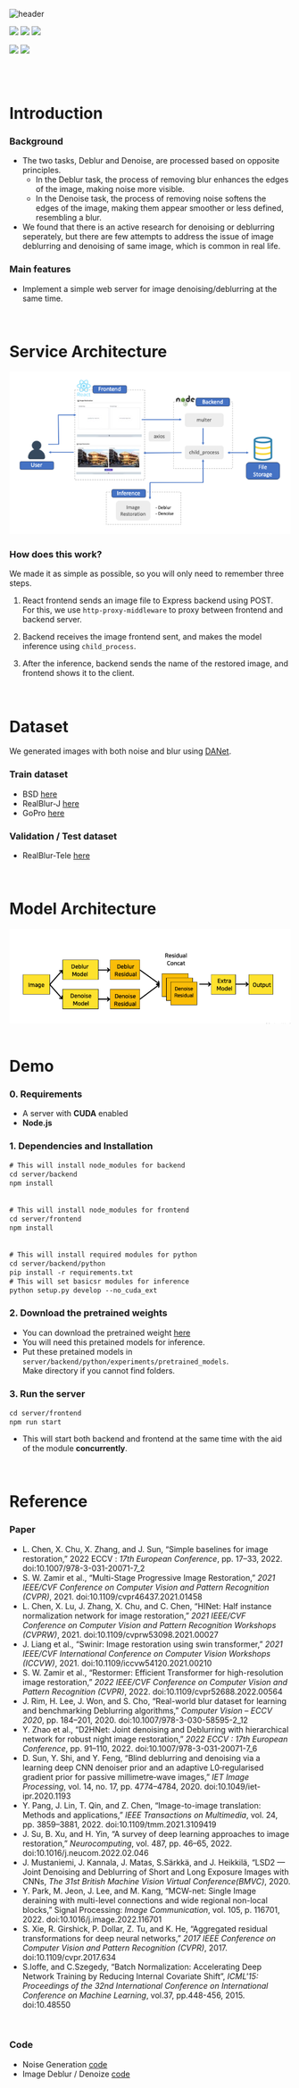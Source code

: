 ![header](https://capsule-render.vercel.app/api?type=soft&color=0:e66465,100:9198e5&height=120&section=header&text=Image%20Restoration&fontSize=50&animation=fadeIn&fontColor=ffffff)

<img src="https://img.shields.io/badge/PyTorch-EE4C2C?style=flat&logo=react&logoColor=white"/> <img src="https://img.shields.io/badge/React-61DAFB?style=flat&logo=react&logoColor=black"/> <img src="https://img.shields.io/badge/NodeJS-339933?style=flat&logo=nodedotjs&logoColor=white"/>

<img src="https://img.shields.io/badge/Python-3776AB?style=flat&logo=python&logoColor=white"/> <img src="https://img.shields.io/badge/Javascript-F7DF1E?style=flat&logo=javascript&logoColor=black"/>

<br>
<br>

# Introduction

### Background

- The two tasks, Deblur and Denoise, are processed based on opposite principles.
  - In the Deblur task, the process of removing blur enhances the edges of the image, making noise more visible.
  - In the Denoise task, the process of removing noise softens the edges of the image, making them appear smoother or less defined, resembling a blur.
- We found that there is an active research for denoising or deblurring seperately, but there are few attempts to address the issue of image deblurring and denoising of same image, which is common in real life.

### Main features

- Implement a simple web server for image denoising/deblurring at the same time.

<br>

# Service Architecture

<img src="./docs/service_arch.png" alt="Service Architecture">

### How does this work?

We made it as simple as possible, so you will only need to remember three steps.

1. React frontend sends an image file to Express backend using POST.\
   For this, we use `http-proxy-middleware` to proxy between frontend and backend server.

2. Backend receives the image frontend sent, and makes the model inference using `child_process`.

3. After the inference, backend sends the name of the restored image, and frontend shows it to the client.

<br>

# Dataset

We generated images with both noise and blur using [DANet](https://github.com/zsyOAOA/DANet).

### Train dataset

- BSD [here](https://www2.eecs.berkeley.edu/Research/Projects/CS/vision/bsds/)
- RealBlur-J [here](https://cg.postech.ac.kr/research/realblur/)
- GoPro [here](https://seungjunnah.github.io/Datasets/gopro.html)

### Validation / Test dataset

- RealBlur-Tele [here](https://cg.postech.ac.kr/research/realblur/)

<br>

# Model Architecture

<img src="./docs/model_arch.png" alt="Model Architecture">
<br>
<br>

# Demo

### 0. Requirements

- A server with **CUDA** enabled
- **Node.js**

### 1. Dependencies and Installation

```
# This will install node_modules for backend
cd server/backend
npm install


# This will install node_modules for frontend
cd server/frontend
npm install


# This will install required modules for python
cd server/backend/python
pip install -r requirements.txt
# This will set basicsr modules for inference
python setup.py develop --no_cuda_ext
```

### 2. Download the pretrained weights

- You can download the pretrained weight [here](https://drive.google.com/drive/folders/1vioBTsrzYxiXOEdy4NwGCzUH--Hrn6Eg)
- You will need this pretained models for inference.
- Put these pretained models in `server/backend/python/experiments/pretrained_models`.<br>
  Make directory if you cannot find folders.

### 3. Run the server

```
cd server/frontend
npm run start
```

- This will start both backend and frontend at the same time with the aid of the module
  **concurrently**.

<br>

# Reference

### Paper

- L. Chen, X. Chu, X. Zhang, and J. Sun, “Simple baselines for image restoration,” 2022 ECCV : <i>17th European Conference</i>, pp. 17–33, 2022. doi:10.1007/978-3-031-20071-7_2
- S. W. Zamir et al., “Multi-Stage Progressive Image Restoration,” <i>2021 IEEE/CVF Conference on Computer Vision and Pattern Recognition (CVPR)</i>, 2021. doi:10.1109/cvpr46437.2021.01458
- L. Chen, X. Lu, J. Zhang, X. Chu, and C. Chen, “HINet: Half instance normalization network for image restoration,” <i>2021 IEEE/CVF Conference on Computer Vision and Pattern Recognition Workshops (CVPRW)</i>, 2021. doi:10.1109/cvprw53098.2021.00027
- J. Liang et al., “Swinir: Image restoration using swin transformer,” <i>2021 IEEE/CVF International Conference on Computer Vision Workshops (ICCVW)</i>, 2021. doi:10.1109/iccvw54120.2021.00210
- S. W. Zamir et al., “Restormer: Efficient Transformer for high-resolution image restoration,” <i>2022 IEEE/CVF Conference on Computer Vision and Pattern Recognition (CVPR)</i>, 2022. doi:10.1109/cvpr52688.2022.00564
- J. Rim, H. Lee, J. Won, and S. Cho, “Real-world blur dataset for learning and benchmarking Deblurring algorithms,” <i>Computer Vision – ECCV 2020</i>, pp. 184–201, 2020. doi:10.1007/978-3-030-58595-2_12
- Y. Zhao et al., “D2HNet: Joint denoising and Deblurring with hierarchical network for robust night image restoration,” <i>2022 ECCV : 17th European Conference</i>, pp. 91–110, 2022. doi:10.1007/978-3-031-20071-7_6
- D. Sun, Y. Shi, and Y. Feng, “Blind deblurring and denoising via a learning deep CNN denoiser prior and an adaptive L0‐regularised gradient prior for passive millimetre‐wave images,” <i>IET Image Processing</i>, vol. 14, no. 17, pp. 4774–4784, 2020. doi:10.1049/iet-ipr.2020.1193
- Y. Pang, J. Lin, T. Qin, and Z. Chen, “Image-to-image translation: Methods and applications,” <i>IEEE Transactions on Multimedia</i>, vol. 24, pp. 3859–3881, 2022. doi:10.1109/tmm.2021.3109419
- J. Su, B. Xu, and H. Yin, “A survey of deep learning approaches to image restoration,” <i>Neurocomputing</i>, vol. 487, pp. 46–65, 2022. doi:10.1016/j.neucom.2022.02.046
- J. Mustaniemi, J. Kannala, J. Matas, S.Särkkä, and J. Heikkilä, “LSD2 — Joint Denoising and Deblurring of Short and Long Exposure Images with CNNs, <i>The 31st British Machine Vision Virtual Conference(BMVC)</i>, 2020.
- Y. Park, M. Jeon, J. Lee, and M. Kang, “MCW-net: Single Image deraining with multi-level connections and wide regional non-local blocks,” Signal Processing: <i>Image Communication</i>, vol. 105, p. 116701, 2022. doi:10.1016/j.image.2022.116701
- S. Xie, R. Girshick, P. Dollar, Z. Tu, and K. He, “Aggregated residual transformations for deep neural networks,” <i>2017 IEEE Conference on Computer Vision and Pattern Recognition (CVPR)</i>, 2017. doi:10.1109/cvpr.2017.634
- S.loffe, and C.Szegedy, “Batch Normalization: Accelerating Deep Network Training by Reducing Internal Covariate Shift”, <i>ICML'15: Proceedings of the 32nd International Conference on International Conference on Machine Learning</i>, vol.37, pp.448-456, 2015. doi:10.48550

<br>

### Code

- Noise Generation [code](https://github.com/zsyOAOA/DANet)
- Image Deblur / Denoize [code](https://github.com/megvii-research/NAFNet)
